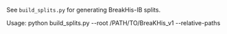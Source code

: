 See `build_splits.py` for generating BreakHis-IB splits.

Usage:
  python build_splits.py --root /PATH/TO/BreaKHis_v1 --relative-paths
